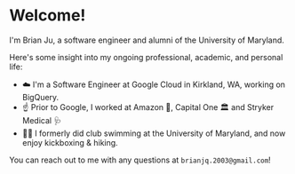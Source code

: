 # Welcome! 
I'm Brian Ju, a software engineer and alumni of the University of Maryland. 

Here's some insight into my ongoing professional, academic, and personal life:

- ☁️ I'm a Software Engineer at Google Cloud in Kirkland, WA, working on BigQuery. 
- ☝️ Prior to Google, I worked at Amazon 🍌, Capital One 🏛 and Stryker Medical 🩺
- 🏊‍♂️ I formerly did club swimming at the University of Maryland, and now enjoy kickboxing & hiking. 

You can reach out to me with any questions at ```brianjq.2003@gmail.com```! 
